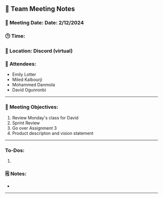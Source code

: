 ## 📝 **Team Meeting Notes**

### 📅 **Meeting Date**: Date: 2/12/2024

### 🕒 **Time**: 

### 📍 **Location**: Discord (virtual)

### 📣 **Attendees**:

- Emily Lotter
- Miled Kalbourji
- Mohammed Danmola
- David Ogunronbi

---

### 🎯 **Meeting Objectives**:

1. Review Monday's class for David
2. Sprint Review
3. Go over Assignment 3
4. Product descripton and vision statement

---

### **To-Dos**:

1. 

### 🗒️ **Notes**:

- 

---

